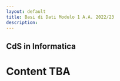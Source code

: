 ```yaml
---
layout: default
title: Basi di Dati Modulo 1 A.A. 2022/23
description: 
---
```


## CdS in Informatica
# Content TBA
